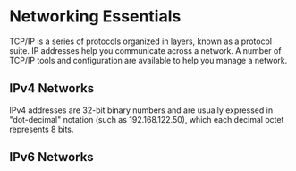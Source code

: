 # Networking Essentials

TCP/IP is a series of protocols organized in layers, known as a protocol suite.
 IP addresses help you communicate across a network. A number of TCP/IP tools
 and configuration are available to help you manage a network.


## IPv4 Networks
IPv4 addresses are 32-bit binary numbers and are usually expressed in "dot-decimal"
 notation (such as 192.168.122.50), which each decimal octet represents 8 bits.

## IPv6 Networks
